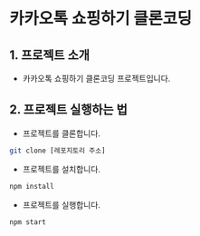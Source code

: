 # 카카오톡 쇼핑하기 클론코딩

## 1. 프로젝트 소개

- 카카오톡 쇼핑하기 클론코딩 프로젝트입니다.

## 2. 프로젝트 실행하는 법

- 프로젝트를 클론합니다.

```bash
git clone [레포지토리 주소]
```

- 프로젝트를 설치합니다.

```bash
npm install
```


- 프로젝트를 실행합니다.

```bash
npm start
```
